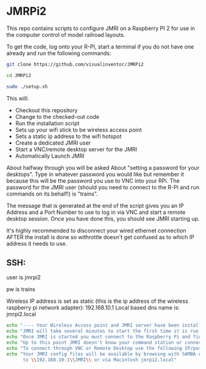 JMRPi2
=========

This repo contains scripts to configure JMRI on a Raspberry PI 2 for use in the computer control of model railroad layouts.

To get the code, log onto your R-PI, start a terminal if you do not have one already and run the following commands:

```bash
git clone https://github.com/visualinventor/JMRPi2
```
```bash
cd JMRPi2
```
```bash
sudo ./setup.sh
```

This will:

  * Checkout this repository
  * Change to the checked-out code
  * Run the installation script
  * Sets up your wifi stick to be wireless access point
  * Sets a static ip address to the wifi hotspot
  * Create a dedicated JMRI user
  * Start a VNC/remote desktop server for the JMRI
  * Automatically Launch JMRI

About halfway through you will be asked About "setting a password for your desktops". Type in whatever password you would like but remember it because this will be the password you use to VNC into your RPi. The password for the JMRI user (should you need to connect to the R-Pi and run commands on its behalf!) is "trains".

The message that is generated at the end of the script gives you an IP Address and a Port Number to use to log in via VNC and start a remote desktop session.  Once you have done this, you should see JMRI starting up.

It's highly recommended to disconnect your wired ethernet connection AFTER the install is done so withrottle doesn't get confused as to which IP address it needs to use.

SSH:
----------------
user is jmrpi2

pw is trains

Wireless IP address is set as static
(this is the ip address of the wireless raspberry pi network adapter): 192.168.10.1
Local based dns name is: jmrpi2.local

```bash
echo "---- Your Wireless Access point and JMRI server have been installed ----"
echo "JMRI will take several minutes to start the first time it is run."
echo "Once JMRI is started you must connect to the Raspberry Pi and finish setup INSIDE JMRI."
echo "Up to this point JMRI doesn't know your command station or connection method. YOU NEED TO SET THIS UP NEXT."
echo "To connect through VNC or Remote Desktop use the following IP/port: 192.168.10.10:5901"
echo "Your JMRI config files will be available by browsing with SAMBA on a PC
      to \\192.168.10.1\\JMRI\\ or via Macintosh jmrpi2.local"
```
